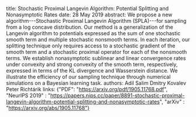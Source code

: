 title: Stochastic Proximal Langevin Algorithm: Potential Splitting and Nonasymptotic Rates
date: 28 May 2019
abstract: We propose a new algorithm---Stochastic Proximal Langevin Algorithm (SPLA)---for sampling from a log concave distribution. Our method is a generalization of the Langevin algorithm to potentials expressed as the sum of one stochastic smooth term and multiple stochastic nonsmooth terms. In each iteration, our splitting technique only requires access to a stochastic gradient of the smooth term and a stochastic proximal operator for each of the nonsmooth terms. We establish nonasymptotic sublinear and linear convergence rates under convexity and strong convexity of the smooth term, respectively, expressed in terms of the KL divergence and Wasserstein distance. We illustrate the efficiency of our sampling technique through numerical simulations on a Bayesian learning task.
authors: Adil Salim
            Dmitry Kovalev
            Peter Richtárik
links: {"PDF": "https://arxiv.org/pdf/1905.11768.pdf", "NeurIPS 2019" : "https://papers.nips.cc/paper/8891-stochastic-proximal-langevin-algorithm-potential-splitting-and-nonasymptotic-rates", "arXiv" : "https://arxiv.org/abs/1905.11768"}